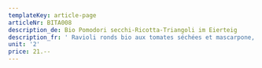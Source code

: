 ```yaml
---
templateKey: article-page
articleNr: BITA008
description_de: Bio Pomodori secchi-Ricotta-Triangoli im Eierteig
description_fr: ' Ravioli ronds bio aux tomates séchées et mascarpone, pâte aux oeufs'
unit: '2'
price: 21.--
---
```


